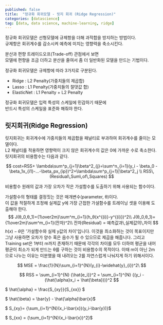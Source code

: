 ```yaml
---
published: false
title:  "정규화 회귀모델 - 릿지 회귀 (Ridge Regression)"
categories: [datascience]
tag: [data, data science, machine-learning, ridge]
---
```


정규화 회귀모델은 선형모델에 규제항을 더해 과적합을 방지하는 방법이다.  
규제항은 회귀계수를 감소시켜 예측에 미치는 영향력을 축소시킨다.  

분산과 편향 트레이드오프(Trade-off) 관점에서 보면  
모델에 편향을 조금 더하고 분산을 줄여서 좀 더 일반화된 모델을 만드는 기법이다.  


정규화 회귀모델은 규제항에 따라 3가지로 구분된다.  

- Ridge : L2 Penalty(가중치들의 제곱합)
- Lasso : L1 Penalty(가중치들의 절댓값 합)
- ElasticNet : L1 Penalty + L2 Penalty

정규화 회귀모델은 입력 특성의 스케일에 민감하기 때문에  
반드시 특성의 스케일을 표준화 해줘야 한다.  


## 릿지회귀(Ridge Regression)
릿지회귀는 회귀계수에 가중치들의 제곱합을 패널티로 부과하여 회귀계수를 줄이는 모델이다.  
L2 패널티를 적용하면 영향력이 크지 않은 회귀계수의 값은 0에 가까운 수로 축소한다.  
릿지회귀의 비용함수는 다음과 같다.

$$
cost=RSS+ \lambda\sum^p_{j=1}\beta^2_{j}=\sum^n_{i=1}(y_i - \beta_0 -\beta_1x_{i1}-...-\beta_px_{ip})^2+\lambda\sum^p_{j=1}|\beta^2_j \\
RSS\,(Residual\,Sum\,of\,Squares)
$$


비용함수
원래의 값과 가장 오차가 작은 가설함수를 도출하기 위해 사용되는 함수이다.  

가설함수의 형태를 결정짓는 것은 매개변수(parameter, θ)이다.  
이 값을 적절하게 조정해 실제값 y에 가장 근접한 가설함수를 트레이닝 셋을 이용해 도출해야 한다.  
$$
J(θ_0,θ_1)={1\over2m}\sum^m_{i=1}(h_θ(x^{(i)}-y^{(i)})^2\\
J(θ_0,θ_1)={1\over2m}\sum^m_{i=1}(잔차)^2\\
잔차(Residual) = 예측값과\,실제값의\,차이
$$
$h(x)-θ$은 '가설함수와 실제 y값의 차이'입니다. 이것을 최소화하는 것이 목표이지만 그냥 사용하면 오차가 양수 혹은 음수가 될 수 있으므로 제곱을 해줍니다. 그리고 Training set은 1부터 m까지 존재하기 때문에 각각의 차이를 모두 더하여 평균을 내어 평균이 최소가 되게 만드는 θ를 구하는 것이 비용함수의 목적이다. 이때 m이 아닌 2m으로 나누는 이유는 미분했을 때 내려오는 2를 자연스럽게 나눠지게 하기 위해서이다.  


$$
MSE = \frac{1}{N}\sum_{i=1}^{N}(y_{i}-\widehat{y}_{i})^2\
$$

$$ RSS = \sum_{i=1}^{N} {\hat{e_i}}^2 =  \sum_{i=1}^{N} {(y_i - (\hat{\alpha}x_i + \hat{\beta}))}^2 
$$

$ \hat{\alpha} = \frac{S_{xy}}{S_{xx}} $  

$ \hat{\beta} = \bar{y} - \hat{\alpha}\bar{x}$


$ S_{xy}= {\sum_{i=1}^{N}(x_i-\bar{x})(y_i-\bar{y})}$

$ S_{xx} = {\sum_{i=1}^{N}(x_i-\bar{x})^2}$
